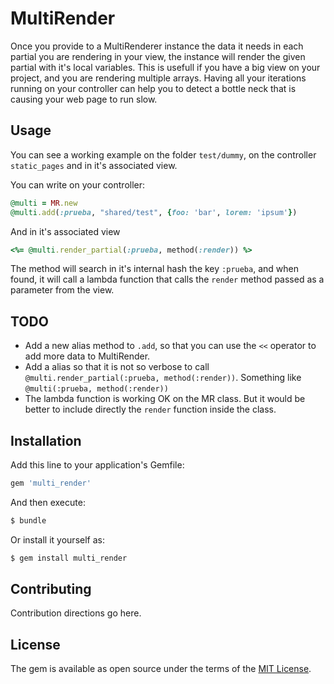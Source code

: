 # MultiRender
Once you provide to a MultiRenderer instance the data it needs in each partial you are rendering in your view, the instance will render the given partial with it's local variables. This is usefull if you have a big view on your project, and you are rendering multiple arrays. Having all your iterations running on your controller can help you to detect a bottle neck that is causing your web page to run slow.

## Usage

You can see a working example on the folder `test/dummy`, on the controller `static_pages` and in it's associated view.

You can write on your controller:

```ruby
@multi = MR.new
@multi.add(:prueba, "shared/test", {foo: 'bar', lorem: 'ipsum'})
```

And in it's associated view

```ruby
<%= @multi.render_partial(:prueba, method(:render)) %>
```

The method will search in it's internal hash the key `:prueba`, and when found, it will call a lambda function that calls the `render` method passed as a parameter from the view.

## TODO

- Add a new alias method to `.add`, so that you can use the `<<` operator to add more data to MultiRender.
- Add a alias so that it is not so verbose to call `@multi.render_partial(:prueba, method(:render))`. Something like `@multi(:prueba, method(:render))`
- The lambda function is working OK on the MR class. But it would be better to include directly the `render` function inside the class.


## Installation
Add this line to your application's Gemfile:

```ruby
gem 'multi_render'
```

And then execute:
```bash
$ bundle
```

Or install it yourself as:
```bash
$ gem install multi_render
```

## Contributing
Contribution directions go here.

## License
The gem is available as open source under the terms of the [MIT License](https://opensource.org/licenses/MIT).
